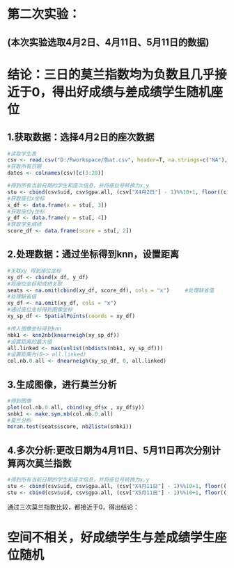 # 第二次实验：
## (本次实验选取4月2日、4月11日、5月11日的数据)
# 结论：三日的莫兰指数均为负数且几乎接近于0，得出好成绩与差成绩学生随机座位
## 1.获取数据：选择4月2日的座次数据
```R
#读取学生表
csv <- read.csv("D:/Rworkspace/色at.csv", header=T, na.strings=c("NA"), sep=',') 
#获取所有日期
dates <- colnames(csv)[c(3:28)]

#得到所有当前日期的学生和座次信息，并将座位号转换为x,y
stu <- cbind(csv$uid, csv$gpa.all, (csv["X4月2日"] - 1)%%10+1, floor((csv["X4月2日"] - 1)/10+1))
#获取座位x坐标
x_df <- data.frame(x = stu[, 3])
#获取座位y坐标
y_df <- data.frame(y = stu[, 4])
#获取学生成绩
score_df <- data.frame(score = stu[, 2])
```
## 2.处理数据：通过坐标得到knn，设置距离
```R
#关联xy 得到座位坐标
xy_df <- cbind(x_df, y_df)
#将座位坐标和成绩关联
seats <- na.omit(cbind(xy_df, score_df), cols = "x")     #处理缺省值
#处理缺省值
xy_df <- na.omit(xy_df, cols = "x") 
#通过座位坐标得到图像坐标
xy_sp_df <- SpatialPoints(coords = xy_df) 

#传入图像坐标得到knn
nbk1 <- knn2nb(knearneigh(xy_sp_df))
#设置距离的最大值
all.linked <- max(unlist(nbdists(nbk1, xy_sp_df)))
#设置距离为(0-> all.linked)
col.nb.0.all <- dnearneigh(xy_sp_df, 0, all.linked)
```
## 3.生成图像，进行莫兰分析
```R
#得到图像
plot(col.nb.0.all, cbind(xy_df$x , xy_df$y))
snbk1 <- make.sym.nb(col.nb.0.all)
#莫兰分析
moran.test(seats$score, nb2listw(snbk1))
```
## 4.多次分析:更改日期为4月11日、5月11日再次分别计算两次莫兰指数
```R
#得到所有当前日期的学生和座次信息，并将座位号转换为x,y
stu <- cbind(csv$uid, csv$gpa.all, (csv["X4月11日"] - 1)%%10+1, floor((csv["X4月11日"] - 1)/10+1))
stu <- cbind(csv$uid, csv$gpa.all, (csv["X5月11日"] - 1)%%10+1, floor((csv["X5月11日"] - 1)/10+1))
```
通过三次莫兰指数比较，都接近于0，得出结论：
# 空间不相关，好成绩学生与差成绩学生座位随机